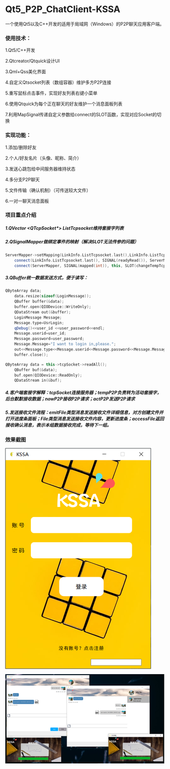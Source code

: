 # Qt5_P2P_ChatClient-KSSA

一个使用Qt5以及C++开发的适用于局域网（Windows）的P2P聊天应用客户端。

### 使用技术：

1.Qt5/C++开发

2.Qtcreator/Qtquick设计UI

3.Qml+Qss美化界面

4.自定义Qtsocket列表（数组容器）维护多方P2P连接

5.重写鼠标点击事件，实现好友列表右键小菜单

6.使用Qtquick为每个正在聊天的好友维护一个消息面板列表

7.利用MapSignal传递自定义参数给connect的SLOT函数，实现对应Socket的切换

### 实现功能：

1.添加/删除好友

2.个人/好友名片（头像、昵称、简介）

3.发送心跳包给中间服务器维持状态

4.多分支P2P聊天

5.文件传输（确认机制）（可传送较大文件）

6.一对一聊天消息面板

### 项目重点介绍

##### 1.QVector <QTcpSocket*> ListTcpsocket维持套接字列表

##### 2.QSignalMapper做绑定事件的映射（解决SLOT无法传参的问题）

```c++
ServerMapper->setMapping(LinkInfo.ListTcpsocket.last(),LinkInfo.ListTcpsocket.count());
    connect(LinkInfo.ListTcpsocket.last(), SIGNAL(readyRead()), ServerMapper, SLOT(map()));
    connect(ServerMapper, SIGNAL(mapped(int)), this, SLOT(changeTempTcpsocket(int)));
```

##### 3.QBuffer统一数据发送方式，便于读写：

```c++
QByteArray data;
    data.resize(sizeof(LoginMessage));
    QBuffer buffer(&data);
    buffer.open(QIODevice::WriteOnly);
    QDataStream out(&buffer);
    LoginMessage Message;
    Message.type=UsrLogin;
    qDebug()<<user_id <<user_password<<endl;
    Message.userid=user_id;
    Message.password=user_password;
    Message.Message="I want to login in,please.";
    out<<Message.type<<Message.userid<<Message.password<<Message.Message<<true;
	buffer.close();
```

```c++
QByteArray data = this->tcpSocket->readAll();
    QBuffer buf(&data);
    buf.open(QIODevice::ReadOnly);
    QDataStream in(&buf);
```

##### 4.客户端套接字解释：tcpSocket连接服务器；tempP2P负责转为活动套接字，后台默默接收数据；nowP2P接收P2P请求；actP2P发送P2P请求

##### 5.发送接收文件流程：emitFile类型消息发送接收文件详细信息，对方创建文件并打开进度条面板；File类型消息发送接收文件内容，更新进度条；accessFile返回接收确认消息，表示本组数据接收完成，等待下一组。

### 效果截图
![KSSA_Login](https://github.com/Sovea/Qt5_P2P_ChatClient-KSSA/blob/master/image/Screenshot/KSSA_Login.png)

![KSSA_ChatExample](https://github.com/Sovea/Qt5_P2P_ChatClient-KSSA/blob/master/image/Screenshot/KSSA_ChatExample.png)

